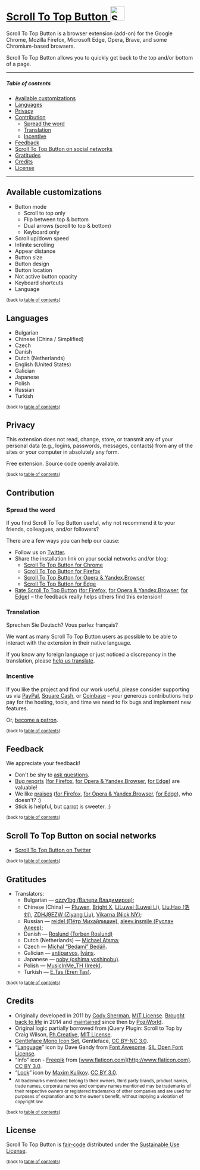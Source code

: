 [Scroll To Top Button <img src="/static/global/img/sttb-icon-38.png" width="38" height="38" alt="Scroll To Top Button">](https://scroll-to-top-button.com)
=======

Scroll To Top Button is a browser extension (add-on) for the Google Chrome, Mozilla Firefox, Microsoft Edge, Opera, Brave, and some Chromium-based browsers.

Scroll To Top Button allows you to quickly get back to the top and/or bottom of a page.

___

##### Table of contents

  * [Available customizations](#available-customizations)
  * [Languages](#languages)
  * [Privacy](#privacy)
  * [Contribution](#contribution)
    * [Spread the word](#spread-the-word)
    * [Translation](#translation)
    * [Incentive](#incentive)
  * [Feedback](#feedback)
  * [Scroll To Top Button on social networks](#scroll-to-top-button-on-social-networks)
  * [Gratitudes](#gratitudes)
  * [Credits](#credits)
  * [License](#license)

___

Available customizations
--------

- Button mode
  - Scroll to top only
  - Flip between top & bottom
  - Dual arrows (scroll to top & bottom)
  - Keyboard only
- Scroll up/down speed
- Infinite scrolling
- Appear distance
- Button size
- Button design
- Button location
- Not active button opacity
- Keyboard shortcuts
- Language

<sup>(back to [table of contents](#table-of-contents))</sup>


Languages
--------

- Bulgarian
- Chinese (China / Simplified)
- Czech
- Danish
- Dutch (Netherlands)
- English (United States)
- Galician
- Japanese
- Polish
- Russian
- Turkish

<sup>(back to [table of contents](#table-of-contents))</sup>


Privacy
--------

This extension does not read, change, store, or transmit any of your personal data (e.g., logins, passwords, messages, contacts) from any of the sites or your computer in absolutely any form.

Free extension. Source code openly available.

<sup>(back to [table of contents](#table-of-contents))</sup>


Contribution
--------
### Spread the word

If you find Scroll To Top Button useful, why not recommend it to your friends, colleagues, and/or followers?

There are a few ways you can help our cause:

* Follow us on [Twitter](https://twitter.com/ScrollToTopBtn "Scroll To Top Button on Twitter").
* Share the installation link on your social networks and/or blog:
  * [Scroll To Top Button for Chrome](https://chrome.google.com/webstore/detail/scroll-to-top-button/chinfkfmaefdlchhempbfgbdagheknoj)
  * [Scroll To Top Button for Firefox](https://addons.mozilla.org/firefox/addon/scroll-to-top-button-extension/)
  * [Scroll To Top Button for Opera & Yandex.Browser](https://addons.opera.com/extensions/details/scroll-to-top-button/)
  * [Scroll To Top Button for Edge](https://www.microsoft.com/p/scroll-to-top-button/9ns5kgbdlngz)
* [Rate Scroll To Top Button](https://chrome.google.com/webstore/detail/scroll-to-top-button/chinfkfmaefdlchhempbfgbdagheknoj/reviews "Rate Scroll To Top Button for Chrome") ([for Firefox](https://addons.mozilla.org/firefox/addon/scroll-to-top-button-extension/ "Rate Scroll To Top Button for Firefox"), [for Opera & Yandex.Browser](https://addons.opera.com/extensions/details/scroll-to-top-button/#feedback-container "Rate Scroll To Top Button for Opera & Yandex.Browser"), [for Edge](https://www.microsoft.com/p/scroll-to-top-button/9ns5kgbdlngz?activetab=pivot:reviewstab "Rate Scroll To Top Button for Edge")) – the feedback really helps others find this extension!

### Translation

Sprechen Sie Deutsch? Vous parlez français?

We want as many Scroll To Top Button users as possible to be able to interact with the extension in their native language.

If you know any foreign language or just noticed a discrepancy in the translation, please [help us translate](https://www.transifex.com/poziworld/scroll-to-top-button/ "Help translate Scroll To Top Button").

### Incentive

If you like the project and find our work useful, please consider supporting us via [PayPal](https://www.paypal.me/ScrollToTopButton "Support Scroll To Top Button via PayPal"), [Square Cash](https://cash.me/$ScrollToTopButton "Support Scroll To Top Button via Square Cash"), or [Coinbase](https://commerce.coinbase.com/checkout/60af24ed-830b-4ef3-b501-caae08411af5 "Support Scroll To Top Button via Coinbase") – your generous contributions help pay for the hosting, tools, and time we need to fix bugs and implement new features.

Or, [become a patron](https://www.patreon.com/bePatron?c=1906606).

<sup>(back to [table of contents](#table-of-contents))</sup>


Feedback
--------

We appreciate your feedback!

- Don't be shy to [ask questions](mailto:feedback@scroll-to-top-button.com "Email us with questions, issues, and/or suggestions for Scroll To Top Button").
- [Bug reports](https://chrome.google.com/webstore/detail/scroll-to-top-button/chinfkfmaefdlchhempbfgbdagheknoj/support "File a bug report for Scroll To Top Button for Chrome") ([for Firefox](https://goo.gl/forms/QMZFZfgKjQHOnRCX2 "File a bug report for Scroll To Top Button for Firefox"), [for Opera & Yandex.Browser](https://addons.opera.com/extensions/details/scroll-to-top-button/?reports#feedback-container "File a bug report for Scroll To Top Button for Opera & Yandex.Browser"), [for Edge](https://goo.gl/forms/QMZFZfgKjQHOnRCX2 "File a bug report for Scroll To Top Button for Edge")) are valuable!
- We like [praises](https://chrome.google.com/webstore/detail/scroll-to-top-button/chinfkfmaefdlchhempbfgbdagheknoj/reviews "Submit a review for Scroll To Top Button for Chrome") ([for Firefox](https://addons.mozilla.org/firefox/addon/scroll-to-top-button-extension/ "Submit a review for Scroll To Top Button for Firefox"), [for Opera & Yandex.Browser](https://addons.opera.com/extensions/details/scroll-to-top-button/#feedback-container "Submit a review for Scroll To Top Button for Opera & Yandex.Browser"), [for Edge](https://www.microsoft.com/p/scroll-to-top-button/9ns5kgbdlngz?activetab=pivot:reviewstab "Submit a review for Scroll To Top Button for Edge")), who doesn't? :)
- Stick is helpful, but [carrot](https://www.patreon.com/bePatron?c=1906606 "Become a Scroll To Top Button Patron") is sweeter. ;)

<sup>(back to [table of contents](#table-of-contents))</sup>


Scroll To Top Button on social networks
--------

- [Scroll To Top Button on Twitter](https://twitter.com/ScrollToTopBtn)

<sup>(back to [table of contents](#table-of-contents))</sup>


Gratitudes
--------

- Translators:
  - Bulgarian — [ozzy1bg (Валери Владимиров)](https://www.transifex.com/user/profile/ozzy1bg/);
  - Chinese (China) — [Pluwen](https://www.transifex.com/user/profile/pluwen/), [Bright X](https://www.transifex.com/user/profile/whaat7er/), [LiLuwei (Luwei Li)](https://www.transifex.com/user/profile/LiLuwei/), [Liu.Hao (浩 刘)](https://www.transifex.com/user/profile/Liu.Hao/), [ZDHJ9EZW (Ziyang Liu)](https://www.transifex.com/user/profile/ZDHJ9EZW/), [Vikarna (Nick NY)](https://www.transifex.com/user/profile/Vikarna/);
  - Russian — [reidel (Пётр Михайлишин)](https://www.transifex.com/user/profile/reidel/), [aleev.insmile (Руслан Алеев)](https://www.transifex.com/user/profile/aleev.insmile/);
  - Danish — [Roslund (Torben Roslund)](https://www.transifex.com/user/profile/Roslund/)
  - Dutch (Netherlands) — [Michael Atsma](https://www.transifex.com/user/profile/MichaelAtsma/);
  - Czech — [Michal “Bedami” Bedáň](https://www.transifex.com/user/profile/Bedami/).
  - Galician — [antiparvos](https://www.transifex.com/user/profile/antiparvos/), [Iváns](https://www.transifex.com/user/profile/Iváns/).
  - Japanese — [noby (oshima yoshinobu)](https://www.transifex.com/user/profile/noby/).
  - Polish — [MusicInMe_TH (Ireek)](https://www.transifex.com/user/profile/MusicInMe_TH/).
  - Turkish — [E.Tas (Eren Tas)](https://www.transifex.com/user/profile/E.Tas/).

<sup>(back to [table of contents](#table-of-contents))</sup>


Credits
--------

* Originally developed in 2011 by [Cody Sherman](https://github.com/codysherman), [MIT License](http://www.opensource.org/licenses/mit-license.php). [Brought back to life](https://github.com/PoziWorld/Scroll-To-Top-Button-extension/commit/b02625e5d448084981ba9921f275138bc63fb4ac) in 2014 and [maintained](https://github.com/PoziWorld/Scroll-To-Top-Button-extension/commits/) since then by [PoziWorld](https://github.com/PoziWorld).
* Original logic partially borrowed from jQuery Plugin: Scroll to Top by Craig Wilson, [Ph.Creative](http://www.ph-creative.com), [MIT License](http://www.opensource.org/licenses/mit-license.php).
* [Gentleface Mono Icon Set](http://gentleface.com/free_icon_set.html), Gentleface, [CC BY-NC 3.0](http://creativecommons.org/licenses/by-nc/3.0/).
* “[Language](https://www.iconfinder.com/icons/1608752/language_icon)” icon by Dave Gandy from [Font Awesome](https://fontawesome.com/). [SIL Open Font License](https://scripts.sil.org/cms/scripts/page.php?site_id=nrsi&id=OFL).
* “Info” icon - [Freepik](http://www.freepik.com) from [www.flaticon.com](http://www.flaticon.com). [CC BY 3.0](https://creativecommons.org/licenses/by/3.0/).
* “[Lock](https://thenounproject.com/search/?q=lock&i=904757)” icon by [Maxim Kulikov](https://thenounproject.com/maxim221). [CC BY 3.0](https://creativecommons.org/licenses/by/3.0/).
* <sub>All trademarks mentioned belong to their owners, third party brands, product names, trade names, corporate names and company names mentioned may be trademarks of their respective owners or registered trademarks of other companies and are used for purposes of explanation and to the owner's benefit, without implying a violation of copyright law.</sub>

<sup>(back to [table of contents](#table-of-contents))</sup>


License
--------

Scroll To Top Button is [fair-code](https://faircode.io) distributed under the [Sustainable Use License](LICENSE.md).

<sup>(back to [table of contents](#table-of-contents))</sup>
